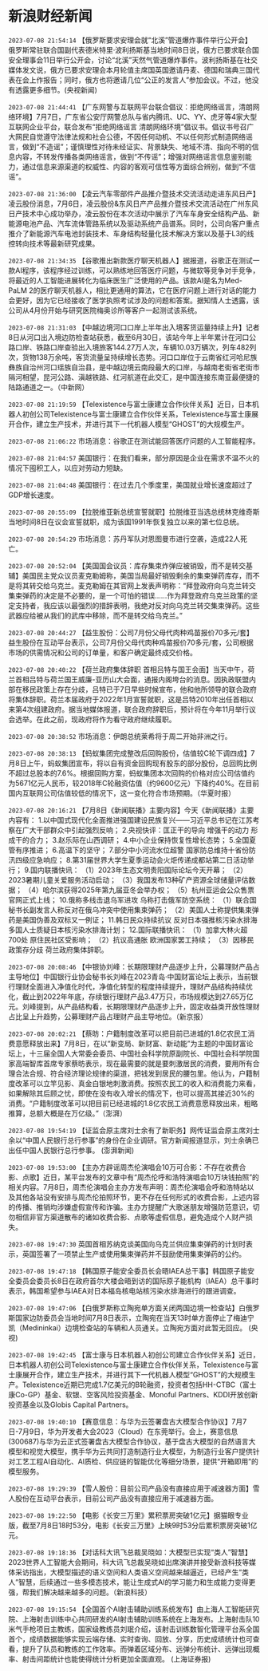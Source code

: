 # 新浪财经新闻
`2023-07-08 21:54:14` 【俄罗斯要求安理会就“北溪”管道爆炸事件举行公开会】 俄罗斯常驻联合国副代表德米特里·波利扬斯基当地时间8日说，俄方已要求联合国安全理事会11日举行公开会，讨论“北溪”天然气管道爆炸事件。波利扬斯基在社交媒体发文说，俄方已要求安理会本月轮值主席国英国邀请丹麦、德国和瑞典三国代表在会上作报告；同时，俄方也将邀请几位“公正的发言人”参加会议。不过，他没有透露更多细节。(央视新闻)

`2023-07-08 21:44:41` 【广东网警与互联网平台联合倡议：拒绝网络谣言，清朗网络环境】7月7日，广东省公安厅网警总队与省内腾讯、UC、YY、虎牙等4家大型互联网企业平台，联合发布“拒绝网络谣言 清朗网络环境”倡议书。倡议书号召广大网民自觉遵守法律法规和社会公德，不因任何动机、不以任何形式制造网络谣言，做到“不造谣”；谨慎理性对待未经证实、背景缺失、地域不清、指向不明的信息内容，不转发传播各类网络谣言，做到“不传谣”；增强对网络谣言信息鉴别能力，通过信息来源渠道的权威性、内容的客观可信性等方面综合辨别，做到“不信谣”。

`2023-07-08 21:36:00` 【凌云汽车零部件产品推介暨技术交流活动走进东风日产】凌云股份消息，7月6日，凌云股份&东风日产产品推介暨技术交流活动在广州东风日产技术中心成功举办，凌云股份在本次活动中展示了汽车车身安全结构产品、新能源电池产品、汽车流体管路系统以及驱动系统产品谱系。同时，公司向客户重点推介了新能源汽车电池封装技术、车身结构轻量化技术解决方案以及基于L3的线控转向技术等最新研究成果。

`2023-07-08 21:34:35` 【谷歌推出新款医疗聊天机器人】据报道，谷歌正在测试一款AI程序，该程序经过训练，可以熟练地回答医疗问题，与微软等竞争对手竞争，将最近的人工智能进展转化为临床医生广泛使用的产品。该款AI是名为Med-PaLM 2的医疗聊天机器人，相比更通用的算法，它在医疗问题上进行对话的能力会更好，因为它已经接收了医学执照考试涉及的问题和答案。据知情人士透露，该公司从4月份开始与研究医院梅奥诊所等客户一起测试该系统。

`2023-07-08 21:31:03` 【中越边境河口口岸上半年出入境客货运量持续上升】记者8日从河口出入境边防检查站获悉，截至6月30日，该站今年上半年累计在河口公路口岸、铁路口岸查验出入境旅客144.27万人次，车辆10.03万辆次，列车482列次，货物138万余吨，客货流量呈持续增长态势。河口口岸位于云南省红河哈尼族彝族自治州河口瑶族自治县，是中越边境云南段最大的口岸，与越南老街省老街市隔河相望，昆河公路、滇越铁路、红河航道在此交汇，是中国连接东南亚最便捷的陆路通道之一。（中新网）

`2023-07-08 21:19:59` 【Telexistence与富士康建立合作伙伴关系】近日，日本机器人初创公司Telexistence与富士康建立合作伙伴关系，Telexistence与富士康展开合作，建立生产技术，并进行其下一代机器人模型“GHOST”的大规模生产。

`2023-07-08 21:06:22` 市场消息：谷歌正在测试能回答医疗问题的人工智能程序。

`2023-07-08 21:04:57` 美国银行：在我们看来，部分原因是企业在需求不温不火的情况下囤积工人，以应对劳动力短缺。

`2023-07-08 21:04:48` 美国银行：在过去几个季度里，美国就业增长速度超过了GDP增长速度。

`2023-07-08 20:55:09` 【拉脱维亚新总统宣誓就职】拉脱维亚当选总统林克维奇斯当地时间8日在议会宣誓就职，成为该国1991年恢复独立以来的第七位总统。

`2023-07-08 20:54:29` 市场消息：苏丹军队对恩图曼市进行空袭，造成22人死亡。

`2023-07-08 20:52:04` 【美国国会议员：库存集束炸弹应被销毁，而不是转交基辅】美国民主党众议员麦克勒姆称，美国当局最好销毁剩余的集束弹药库存，而不是将其转交给乌克兰。麦克勒姆在其官网上发表声明称：“拜登政府向乌克兰转交集束弹药的决定是不必要的，是一个可怕的错误……作为拜登政府乌克兰政策的坚定支持者，我应该以最强烈的措辞表明，我绝对反对向乌克兰转交集束弹药。这些武器应给被从我们的武库中移除，而不是转交给乌克兰。”

`2023-07-08 20:44:27` 【益生股份：公司7月份父母代肉种鸡苗报价70多元/套】益生股份在互动平台表示，公司7月份父母代肉种鸡苗报价70多元/套，公司根据市场的供需情况和公司的订单量，和客户确定最终成交价格。

`2023-07-08 20:40:22` 【荷兰政府集体辞职 首相吕特与国王会面】当天中午，荷兰首相吕特与荷兰国王威廉-亚历山大会面，通报内阁垮台的消息。因执政联盟内部在移民政策上存在分歧，吕特已于7日早些时候宣布，他和他所领导的联合政府将集体辞职。荷兰本届政府于2022年1月宣誓就职，这是吕特2010年出任首相以来第4次组建政府。据当地媒体报道，联合政府辞职后，预计将在今年11月举行议会选举。在此之前，现政府将作为看守政府继续履职。

`2023-07-08 20:38:52` 市场消息：伊朗总统莱希将于周二开始非洲之行。

`2023-07-08 20:38:13` 【蚂蚁集团完成整改后回购股份，估值较C轮下调四成】7月8日上午，蚂蚁集团宣布，将以自有资金回购现有股东的部分股份，总回购比例不超过总股本的7.6%。根据回购方案，蚂蚁集团本次回购的价格对应公司估值约为5671亿元人民币，较2018年C轮融资估值（约9600亿元）下降约40%。在目前国内互联网公司估值较低的情况下，这一变化符合市场预期。（华夏时报）

`2023-07-08 20:16:21` 【7月8日《新闻联播》主要内容】今天《新闻联播》主要内容有： 1.以中国式现代化全面推进强国建设民族复兴——习近平总书记在江苏考察在广大干部群众中引起强烈反响； 2.央视快评：匡正干的导向 增强干的动力 形成干的合力； 3.赵乐际在山西调研； 4.中小企业保持恢复性增长态势； 5.全国夏管有序推进； 6.高温下的坚守； 7.部分中小河流水位超警 国家防总维持十省份防汛四级应急响应； 8.第31届世界大学生夏季运动会火炬传递成都站第二日活动举行； 9.国内联播快讯： （1）2023年生态文明贵阳国际论坛今天开幕； （2）2023暑期儿童关爱服务活动启动； （3）我国发布13种矿产资源全球储量评估数据； （4）哈尔滨获得2025年第九届亚冬会举办权； （5）杭州亚运会公众售票官网正式上线； 10.俄称多线击退乌军进攻 乌称打击俄军防空系统： （1）联合国秘书长副发言人称反对在俄乌冲突中使用集束弹药； （2）美国人士称提供集束弹药是美国伪善及双标又一例证； 11.韩日民众持续抗议 反对日本强推核污染水排海 多国人士质疑日本核污染水排海计划； 12.国际联播快讯： （1）加拿大林火超700处 原住民社区受影响； （2）抗议高通胀 欧洲国家罢工持续； （3）因移民政策存分歧 荷兰政府集体辞职。

`2023-07-08 20:08:46` 【中银协刘峰：长期限理财产品逐步上升，公募理财产品占主导地位】中国银行业协会秘书长刘峰在2023青岛·中国财富论坛上表示，当前银行理财全面进入净值化时代，净值化转型的程度持续提升，理财产品结构持续优化，截止到2022年年底，存续银行理财产品3.47万只，市场规模达到27.65万亿元。刘峰提到，从产品结构看，长期限理财产品逐步上升，固定收益类开放性理财占比呈上升趋势，公募理财产品占理财产品主导地位。（新京报）

`2023-07-08 20:02:21` 【蔡昉：户籍制度改革可以把目前已进城的1.8亿农民工消费意愿释放出来】7月8日，在以“新变局、新财富、新动能”为主题的中国财富论坛上，十三届全国人大常委会委员、中国社会科学院原副院长、中国社会科学院国家高端智库首席专家蔡昉表示，现在最需要的就是要刺激居民的消费，要用所有合理合法合规、符合经济理论规律的渠道，把钱发到居民的腰包里。他认为，户籍制度改革可以立竿见影、真金白银地刺激消费。按照农民工的收入和消费能力来看，如果解除其后顾之忧，即使在没有收入增长的情况下，也可以提高其接近30%的消费。“户籍制度改革可以把目前已经进城的1.8亿农民工消费意愿释放出来，粗略推算，总额大概是在万亿级。”（澎湃）

`2023-07-08 19:54:19` 【证监会原主席刘士余有了新职务】网传证监会原主席刘士余以“中国人民银行总行参事”的身份在企业调研。官方新闻报道显示，刘士余确已出任中国人民银行总行参事。 (澎湃新闻)

`2023-07-08 19:53:00` 【主办方辟谣周杰伦演唱会10万可合影：不存在收费合影、点歌】近日，某平台发布的文章中有“周杰伦呼和浩特演唱会10万块钱拍照”的相关内容。7月8日，周杰伦演唱会主办方发布声明：周杰伦演唱会呼和浩特站以及其他各站没有安排与周杰伦拍照环节，更不存在任何形式的收费合影，上述内容的传播、推销均涉嫌虚假宣传和诈骗。主办方提醒广大歌迷朋友增强防范意识，切勿相信非官方渠道散布的诸如收费合影、点歌等虚假信息，避免造成个人财产损失。

`2023-07-08 19:47:30` 英国首相苏纳克谈美国向乌克兰供应集束弹药的计划时表示，英国签署了一项禁止生产或使用集束弹药并不鼓励使用集束弹药的公约。

`2023-07-08 19:47:18` 【韩国原子能安全委员长会晤IAEA总干事】韩国原子能安全委员会委员长8日在政府首尔大楼会晤到访的国际原子能机构（IAEA）总干事时表示，韩国希望参与IAEA对日本福岛核电站核污染水排海进行的跟进调查。

`2023-07-08 19:47:06` 【白俄罗斯称立陶宛单方面关闭两国边境一检查站】白俄罗斯国家边防委员会当地时间7月8日表示，立陶宛在当天13时单方面停止了梅迪宁凯（Medininkai）边境检查站的车辆和人员通关。立陶宛方面对此暂无回应。 (央视)

`2023-07-08 19:42:45` 【富士康与日本机器人初创公司建立合作伙伴关系】近日，日本机器人初创公司Telexistence与富士康建立合作伙伴关系，Telexistence与富士康展开合作，建立生产技术，并进行其下一代机器人模型“GHOST”的大规模生产。Telexistence近期已完成1.7亿美元的B轮融资，投资者包括HH-CTBC（富士康Co-GP）基金、软银、空客风险投资基金、Monoful Partners、KDDI开放创新投资基金以及Globis Capital Partners。

`2023-07-08 19:40:10` 【赛意信息：与华为云签署盘古大模型合作协议】7月7日-7月9日，华为开发者大会2023（Cloud）在东莞举行。会上，赛意信息(300687)与华为云正式签署盘古大模型合作协议，基于盘古大模型的自然语言大模型和视觉大模型，携手华为云共同打造制造行业大模型，为制造行业客户提供针对工艺工程AI自动化、AI质检、供应链的智能优化等细分场景，提供“开箱即用”的模型服务。

`2023-07-08 19:29:39` 【雪人股份：目前公司产品没有直接应用于减速器方面】雪人股份在互动平台表示，目前公司产品没有直接应用于减速器方面。

`2023-07-08 19:22:50` 【电影《长安三万里》累积票房突破1亿元】据猫眼专业版，截至7月8日18时53分，电影《长安三万里》上映9时53分后累积票房突破1亿元。

`2023-07-08 19:18:36` 【对话科大讯飞总裁吴晓如：大模型已实现“类人”智慧】2023世界人工智能大会期间，科大讯飞总裁吴晓如出席演讲并接受新浪科技等媒体采访指出，大模型描述的语义空间和人类语义空间越来越逼近，已经产生“类人”智慧，后续通过一些多模态技术，能让生成式AI的学习能力和生成能力变得更强，帮我们解决越来越多的问题。（新浪科技）

`2023-07-08 19:15:54` 【全国首个AI射击辅助训练系统发布】由上海人工智能研究院、上海射击训练中心共同研发的AI射击辅助训练系统在上海发布。上海射击队10米气手枪项目主教练，国家级教练员刘珉介绍，该射击训练数智化管理平台系全国首个，成绩数据能够实现云端存储、实时查询、回放、分享，历史成绩统计也可查看，提升了队员和教练的工作效率。而弹着区域分布、远弹分布统计、远弹出现概率、射击间距统计也能使得统计分析更加全面直观。 (上海证券报)

